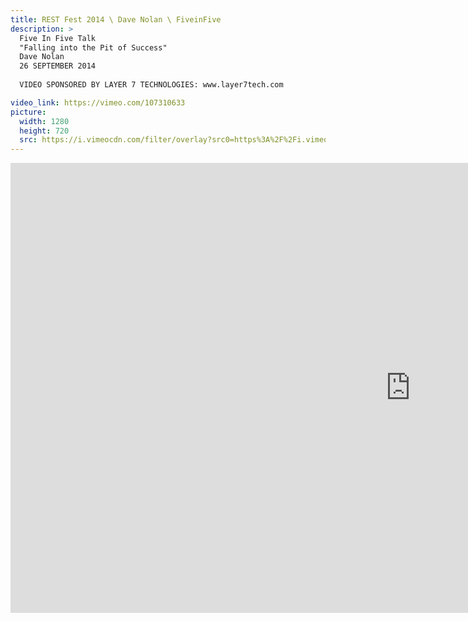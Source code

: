 ```yaml
---
title: REST Fest 2014 \ Dave Nolan \ FiveinFive
description: >
  Five In Five Talk
  "Falling into the Pit of Success"
  Dave Nolan
  26 SEPTEMBER 2014
  
  VIDEO SPONSORED BY LAYER 7 TECHNOLOGIES: www.layer7tech.com

video_link: https://vimeo.com/107310633
picture:
  width: 1280
  height: 720
  src: https://i.vimeocdn.com/filter/overlay?src0=https%3A%2F%2Fi.vimeocdn.com%2Fvideo%2F490691985_1280x720.jpg&src1=http%3A%2F%2Ff.vimeocdn.com%2Fp%2Fimages%2Fcrawler_play.png
---
```

<iframe src="https://player.vimeo.com/video/107310633?title=0&byline=0&portrait=0&badge=0&autopause=0&player_id=0" width="1280" height="720" frameborder="0" title="REST Fest 2014 \ Dave Nolan \ FiveinFive" webkitallowfullscreen mozallowfullscreen allowfullscreen></iframe>